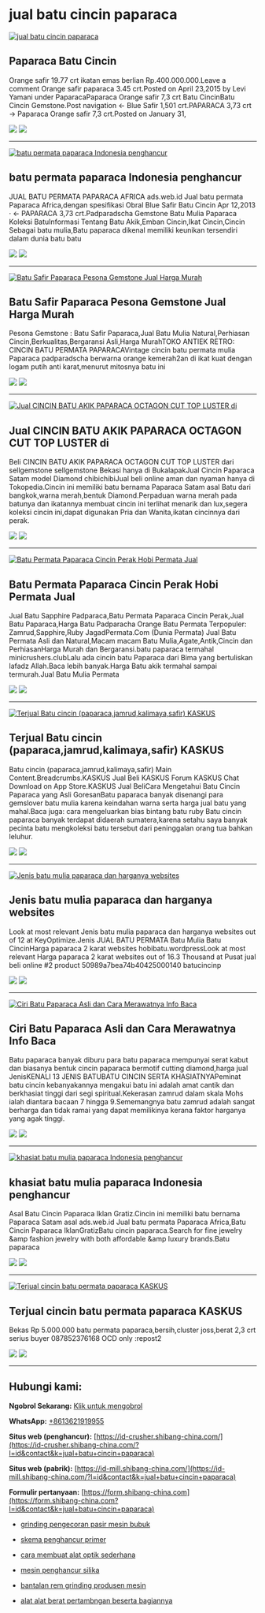 # jual batu cincin paparaca

<a href="https://swt.shibang-china.com/?l=id&img&k=jual+batu+cincin+paparaca" target="_blank">![jual batu cincin paparaca](http://static.shibang-china.com/all-800x300/563.jpg)</a>

## Paparaca Batu Cincin
Orange safir 19.77 crt ikatan emas berlian Rp.400.000.000.Leave a comment Orange safir paparaca 3.45 crt.Posted on April 23,2015 by Levi Yamani under PaparacaPaparaca Orange safir 7,3 crt Batu CincinBatu Cincin Gemstone.Post navigation ← Blue Safir 1,501 crt.PAPARACA 3,73 crt → Paparaca Orange safir 7,3 crt.Posted on January 31,


<a href="https://whatsapp.shibangsoft.com/WhatsApp.php" target="_blank" title="WhatsApp">![](http://static.shibang-china.com/icon/whatsapp.png)</a> <a href="https://swt.shibang-china.com/?l=id&icon&k=jual+batu+cincin+paparaca" target="_blank">![](http://static.shibang-china.com/icon/chat-id.png)</a>

---

<a href="https://swt.shibang-china.com/?l=id&img&k=jual+batu+cincin+paparaca" target="_blank">![batu permata paparaca Indonesia penghancur](http://static.shibang-china.com/all-800x300/663.jpg)</a>

## batu permata paparaca Indonesia penghancur
JUAL BATU PERMATA PAPARACA AFRICA ads.web.id Jual batu permata Paparaca Africa,dengan spesifikasi Obral Blue Safir Batu Cincin Apr 12,2013 · ← PAPARACA 3,73 crt.Padparadscha Gemstone Batu Mulia Paparaca Koleksi BatuInformasi Tentang Batu Akik,Emban Cincin,Ikat Cincin,Cincin Sebagai batu mulia,Batu paparaca dikenal memiliki keunikan tersendiri dalam dunia batu batu


<a href="https://whatsapp.shibangsoft.com/WhatsApp.php" target="_blank" title="WhatsApp">![](http://static.shibang-china.com/icon/whatsapp.png)</a> <a href="https://swt.shibang-china.com/?l=id&icon&k=jual+batu+cincin+paparaca" target="_blank">![](http://static.shibang-china.com/icon/chat-id.png)</a>

---

<a href="https://swt.shibang-china.com/?l=id&img&k=jual+batu+cincin+paparaca" target="_blank">![Batu Safir Paparaca Pesona Gemstone Jual Harga Murah](http://static.shibang-china.com/all-800x300/740.jpg)</a>

## Batu Safir Paparaca Pesona Gemstone Jual Harga Murah
Pesona Gemstone : Batu Safir Paparaca,Jual Batu Mulia Natural,Perhiasan Cincin,Berkualitas,Bergaransi Asli,Harga MurahTOKO ANTIEK RETRO: CINCIN BATU PERMATA PAPARACAVintage cincin batu permata mulia Paparaca padparadscha berwarna orange kemerah2an di ikat kuat dengan logam putih anti karat,menurut mitosnya batu ini


<a href="https://whatsapp.shibangsoft.com/WhatsApp.php" target="_blank" title="WhatsApp">![](http://static.shibang-china.com/icon/whatsapp.png)</a> <a href="https://swt.shibang-china.com/?l=id&icon&k=jual+batu+cincin+paparaca" target="_blank">![](http://static.shibang-china.com/icon/chat-id.png)</a>

---

<a href="https://swt.shibang-china.com/?l=id&img&k=jual+batu+cincin+paparaca" target="_blank">![Jual CINCIN BATU AKIK PAPARACA OCTAGON CUT TOP LUSTER di](http://static.shibang-china.com/all-800x300/671.jpg)</a>

## Jual CINCIN BATU AKIK PAPARACA OCTAGON CUT TOP LUSTER di
Beli CINCIN BATU AKIK PAPARACA OCTAGON CUT TOP LUSTER dari sellgemstone sellgemstone Bekasi hanya di BukalapakJual Cincin Paparaca Satam model Diamond chibichibiJual beli online aman dan nyaman hanya di Tokopedia.Cincin ini memiliki batu bernama Paparaca Satam asal Batu dari bangkok,warna merah,bentuk Diamond.Perpaduan warna merah pada batunya dan ikatannya membuat cincin ini terlihat menarik dan lux,segera koleksi cincin ini,dapat digunakan Pria dan Wanita,ikatan cincinnya dari perak.


<a href="https://whatsapp.shibangsoft.com/WhatsApp.php" target="_blank" title="WhatsApp">![](http://static.shibang-china.com/icon/whatsapp.png)</a> <a href="https://swt.shibang-china.com/?l=id&icon&k=jual+batu+cincin+paparaca" target="_blank">![](http://static.shibang-china.com/icon/chat-id.png)</a>

---

<a href="https://swt.shibang-china.com/?l=id&img&k=jual+batu+cincin+paparaca" target="_blank">![Batu Permata Paparaca Cincin Perak Hobi Permata Jual](http://static.shibang-china.com/all-800x300/564.jpg)</a>

## Batu Permata Paparaca Cincin Perak Hobi Permata Jual
Jual Batu Sapphire Padparaca,Batu Permata Paparaca Cincin Perak,Jual Batu Paparaca,Harga Batu Padparacha Orange Batu Permata Terpopuler: Zamrud,Sapphire,Ruby JagadPermata.Com (Dunia Permata) Jual Batu Permata Asli dan Natural,Macam macam Batu Mulia,Agate,Antik,Cincin dan PerhiasanHarga Murah dan Bergaransi.batu paparaca termahal minicrushers.clubLalu ada cincin batu Paparaca dari Bima yang bertuliskan lafadz Allah.Baca lebih banyak.Harga Batu akik termahal sampai termurah.Jual Batu Mulia Permata


<a href="https://whatsapp.shibangsoft.com/WhatsApp.php" target="_blank" title="WhatsApp">![](http://static.shibang-china.com/icon/whatsapp.png)</a> <a href="https://swt.shibang-china.com/?l=id&icon&k=jual+batu+cincin+paparaca" target="_blank">![](http://static.shibang-china.com/icon/chat-id.png)</a>

---

<a href="https://swt.shibang-china.com/?l=id&img&k=jual+batu+cincin+paparaca" target="_blank">![Terjual Batu cincin (paparaca,jamrud,kalimaya,safir) KASKUS](http://static.shibang-china.com/all-800x300/91.jpg)</a>

## Terjual Batu cincin (paparaca,jamrud,kalimaya,safir) KASKUS
Batu cincin (paparaca,jamrud,kalimaya,safir) Main Content.Breadcrumbs.KASKUS Jual Beli KASKUS Forum KASKUS Chat Download on App Store.KASKUS Jual BeliCara Mengetahui Batu Cincin Paparaca yang Asli GoresanBatu paparaca banyak disenangi para gemslover batu mulia karena keindahan warna serta harga jual batu yang mahal.Baca juga: cara mengeluarkan bias bintang batu ruby Batu cincin paparaca banyak terdapat didaerah sumatera,karena setahu saya banyak pecinta batu mengkoleksi batu tersebut dari peninggalan orang tua bahkan leluhur.


<a href="https://whatsapp.shibangsoft.com/WhatsApp.php" target="_blank" title="WhatsApp">![](http://static.shibang-china.com/icon/whatsapp.png)</a> <a href="https://swt.shibang-china.com/?l=id&icon&k=jual+batu+cincin+paparaca" target="_blank">![](http://static.shibang-china.com/icon/chat-id.png)</a>

---

<a href="https://swt.shibang-china.com/?l=id&img&k=jual+batu+cincin+paparaca" target="_blank">![Jenis batu mulia paparaca dan harganya websites](http://static.shibang-china.com/all-800x300/1179.jpg)</a>

## Jenis batu mulia paparaca dan harganya websites
Look at most relevant Jenis batu mulia paparaca dan harganya websites out of 12 at KeyOptimize.Jenis JUAL BATU PERMATA Batu Mulia Batu CincinHarga paparaca 2 karat websites hobibatu.wordpressLook at most relevant Harga paparaca 2 karat websites out of 16.3 Thousand at Pusat jual beli online #2 product 50989a7bea74b40425000140 batucincinp


<a href="https://whatsapp.shibangsoft.com/WhatsApp.php" target="_blank" title="WhatsApp">![](http://static.shibang-china.com/icon/whatsapp.png)</a> <a href="https://swt.shibang-china.com/?l=id&icon&k=jual+batu+cincin+paparaca" target="_blank">![](http://static.shibang-china.com/icon/chat-id.png)</a>

---

<a href="https://swt.shibang-china.com/?l=id&img&k=jual+batu+cincin+paparaca" target="_blank">![Ciri Batu Paparaca Asli dan Cara Merawatnya Info Baca](http://static.shibang-china.com/all-800x300/1178.jpg)</a>

## Ciri Batu Paparaca Asli dan Cara Merawatnya Info Baca
Batu paparaca banyak diburu para batu paparaca mempunyai serat kabut dan biasanya bentuk cincin paparaca bermotif cutting diamond,harga jual JenisKENALI 13 JENIS BATUBATU CINCIN SERTA KHASIATNYAPeminat batu cincin kebanyakannya mengakui batu ini adalah amat cantik dan berkhasiat tinggi dari segi spiritual.Kekerasan zamrud dalam skala Mohs ialah diantara bacaan 7 hingga 9.Sememangnya batu zamrud adalah sangat berharga dan tidak ramai yang dapat memilikinya kerana faktor harganya yang agak tinggi.


<a href="https://whatsapp.shibangsoft.com/WhatsApp.php" target="_blank" title="WhatsApp">![](http://static.shibang-china.com/icon/whatsapp.png)</a> <a href="https://swt.shibang-china.com/?l=id&icon&k=jual+batu+cincin+paparaca" target="_blank">![](http://static.shibang-china.com/icon/chat-id.png)</a>

---

<a href="https://swt.shibang-china.com/?l=id&img&k=jual+batu+cincin+paparaca" target="_blank">![khasiat batu mulia paparaca Indonesia penghancur](http://static.shibang-china.com/all-800x300/292.jpg)</a>

## khasiat batu mulia paparaca Indonesia penghancur
Asal Batu Cincin Paparaca Iklan Gratiz.Cincin ini memiliki batu bernama Paparaca Satam asal ads.web.id Jual batu permata Paparaca Africa,Batu Cincin Paparaca IklanGratizBatu cincin paparaca.Search for fine jewelry &amp fashion jewelry with both affordable &amp luxury brands.Batu paparaca


<a href="https://whatsapp.shibangsoft.com/WhatsApp.php" target="_blank" title="WhatsApp">![](http://static.shibang-china.com/icon/whatsapp.png)</a> <a href="https://swt.shibang-china.com/?l=id&icon&k=jual+batu+cincin+paparaca" target="_blank">![](http://static.shibang-china.com/icon/chat-id.png)</a>

---

<a href="https://swt.shibang-china.com/?l=id&img&k=jual+batu+cincin+paparaca" target="_blank">![Terjual cincin batu permata paparaca KASKUS](http://static.shibang-china.com/all-800x300/1197.jpg)</a>

## Terjual cincin batu permata paparaca KASKUS
Bekas Rp 5.000.000 batu permata paparaca,bersih,cluster joss,berat 2,3 crt serius buyer 087852376168 OCD only :repost2

<a href="https://whatsapp.shibangsoft.com/WhatsApp.php" target="_blank" title="WhatsApp">![](http://static.shibang-china.com/icon/whatsapp.png)</a> <a href="https://swt.shibang-china.com/?l=id&icon&k=jual+batu+cincin+paparaca" target="_blank">![](http://static.shibang-china.com/icon/chat-id.png)</a>

---
## Hubungi kami:

**Ngobrol Sekarang:** [Klik untuk mengobrol](https://swt.shibang-china.com?l=id&contact&k=jual+batu+cincin+paparaca)

**WhatsApp:**  [+8613621919955](https://whatsapp.shibangsoft.com/WhatsApp.php)

**Situs web (penghancur):** [https://id-crusher.shibang-china.com/](https://id-crusher.shibang-china.com/?l=id&contact&k=jual+batu+cincin+paparaca)

**Situs web (pabrik):** [https://id-mill.shibang-china.com/](https://id-mill.shibang-china.com/?l=id&contact&k=jual+batu+cincin+paparaca)

**Formulir pertanyaan:** [https://form.shibang-china.com](https://form.shibang-china.com?l=id&contact&k=jual+batu+cincin+paparaca)

* [grinding pengecoran pasir mesin bubuk](../33/grinding%20pengecoran%20pasir%20mesin%20bubuk.md)

* [skema penghancur primer](../31/skema%20penghancur%20primer.md)

* [cara membuat alat optik sederhana](../33/cara%20membuat%20alat%20optik%20sederhana.md)

* [mesin penghancur silika](../38/mesin%20penghancur%20silika.md)

* [bantalan rem grinding produsen mesin](../38/bantalan%20rem%20grinding%20produsen%20mesin.md)

* [alat alat berat pertambngan beserta bagiannya](../37/alat%20alat%20berat%20pertambngan%20beserta%20bagiannya.md)